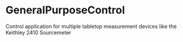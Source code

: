 # GeneralPurposeControl
 Control application for multiple tabletop measurement devices like the Keithley 2410 Sourcemeter
